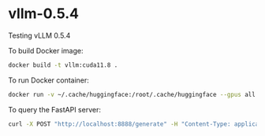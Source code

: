 # vllm-0.5.4
Testing vLLM 0.5.4

To build Docker image:

```sh
docker build -t vllm:cuda11.8 .
```

To run Docker container:

```sh
docker run -v ~/.cache/huggingface:/root/.cache/huggingface --gpus all --name vlm -p 8888:8888 vllm:cuda11.8
```

To query the FastAPI server:

```sh
curl -X POST "http://localhost:8888/generate" -H "Content-Type: application/json" -d "{\"text\": \"What is the content of this image?\"}" | jq
```
